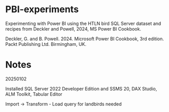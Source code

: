 # PBI-experiments

Experimenting with Power BI using the HTLN bird SQL Server dataset and recipes from Deckler and Powell, 2024, MS Power BI Cookbook.

Deckler, G. and B. Powell. 2024. Microsoft Power BI Cookbook, 3rd edition. Packt Publishing Ltd. Birmingham, UK.


# Notes

20250102

Installed SQL Server 2022 Developer Edition and SSMS 20, DAX Studio, ALM Toolkit, Tabular Editor

Import -> Transform - Load query for landbirds needed

